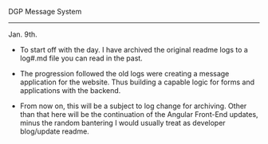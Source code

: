 DGP Message System

------------------------------------------------------------

Jan. 9th.

- To start off with the day. I have archived the original readme logs to a log#.md file you can read in the past.

- The progression followed the old logs were creating a message application for the website. Thus building a capable logic for forms and applications with the backend. 

- From now on, this will be a subject to log change for archiving. Other than that here will be the continuation of the Angular Front-End updates, minus the random bantering I would usually treat as developer blog/update readme.